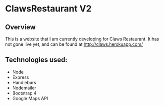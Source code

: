 # ClawsRestaurant V2

## Overview
This is a website that I am currently developing for Claws Restaurant. It has not gone live yet, and can be found at  http://claws.herokuapp.com/

## Technologies used:
* Node
* Express
* Handlebars
* Nodemailer
* Bootstrap 4
* Google Maps API





